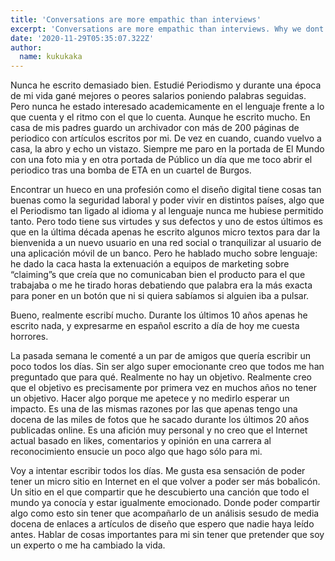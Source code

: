 ```yaml
---
title: 'Conversations are more empathic than interviews'
excerpt: 'Conversations are more empathic than interviews. Why we dont use them more while doing user reserch? That's one of the questions Indi Young asks in Practical Empathy'
date: '2020-11-29T05:35:07.322Z'
author:
  name: kukukaka
---
```

Nunca he escrito demasiado bien. Estudié Periodismo y durante una época de mi vida gané mejores o peores salarios poniendo palabras seguidas. Pero nunca he estado interesado academicamente en el lenguaje frente a lo que cuenta y el ritmo con el que lo cuenta. 
Aunque he escrito mucho. En casa de mis padres guardo un archivador con más de 200 páginas de periodico con artículos escritos por mi. De vez en cuando, cuando vuelvo a casa, la abro y echo un vistazo. Siempre me paro en la portada de El Mundo con una foto mia y en otra portada de Público un día que me toco abrir el periodico tras una bomba de ETA en un cuartel de Burgos. 


Encontrar un hueco en una profesión como el diseño digital tiene cosas tan buenas como la seguridad laboral y poder vivir en distintos países, algo que el Periodismo tan ligado al idioma y al lenguaje nunca me hubiese permitido tanto. Pero todo tiene sus virtudes y sus defectos y uno de estos últimos es que en la última década apenas he escrito algunos micro textos para dar la bienvenida a un nuevo usuario en una red social o tranquilizar al usuario de una aplicación móvil de un banco. Pero he hablado mucho sobre lenguaje: he dado la caca hasta la extenuación a equipos de marketing sobre “claiming”s que creía que no comunicaban bien el producto para el que trabajaba o me he tirado horas debatiendo que palabra era la más exacta para poner en un botón que ni si quiera sabíamos si alguien iba a pulsar.

 Bueno, realmente escribí mucho. Durante los últimos 10 años apenas he escrito nada, y expresarme en español escrito a día de hoy me cuesta horrores.

La pasada semana le comenté a un par de amigos que quería escribir un poco todos los días. Sin ser algo super emocionante creo que todos me han preguntado que para qué. Realmente no hay un objetivo. Realmente creo que el objetivo es precisamente por primera vez en muchos años no tener un objetivo. 
Hacer algo porque me apetece y no medirlo esperar un impacto. Es una de las mismas razones por las que apenas tengo una docena de las miles de fotos que he sacado durante los últimos 20 años publicadas online. Es una afición muy personal y no creo que el Internet actual basado en likes, comentarios y opinión en una carrera al reconocimiento ensucie un poco algo que hago sólo para mi. 

Voy a intentar escribir todos los días. Me gusta esa sensación de poder tener un micro sitio en Internet en el que volver a poder ser más bobalicón. Un sitio en el que compartir que he descubierto una canción que todo el mundo ya conocía y estar igualmente emocionado. Donde poder compartir algo como esto sin tener que acompañarlo de un análisis sesudo de media docena de enlaces a artículos de diseño que espero que nadie haya leído antes. Hablar de cosas importantes para mi sin tener que pretender que soy un experto o me ha cambiado la vida. 

